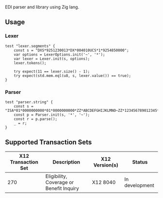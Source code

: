 EDI parser and library using Zig lang.

## Usage
### Lexer 
```
test "lexer.segments" {
    const s = "DXS*9251230013*DX*004010UCS*1*9254850000";
    var options = LexerOptions.init('~', '*');
    var lexer = Lexer.init(s, options);
    lexer.tokens();
    
    try expect(11 == lexer.size() - 1);
    try expect(std.mem.eql(u8, s, lexer.value()) == true);
}
```

### Parser
```
test "parser.string" {
    const s = "ISA*01*0000000000*01*0000000000*ZZ*ABCDEFGHIJKLMNO~ZZ*123456789012345*101127*1719*U*00400*000000049*0*P*>~IEA*2*000000049";
    const p = Parser.init(s, '*', '~');
    const r = p.parse();
    _ = r;
}
```

## Supported Transaction Sets

|X12 Transaction Set| Description| X12 Version(s)|Status|
|-------------------|------------|---------------|------|
|270 |Eligibility, Coverage or Benefit Inquiry| X12 8040|In development|

